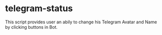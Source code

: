 # telegram-status
This script provides user an abily to change his Telegram Avatar and Name by clicking buttons in Bot.
